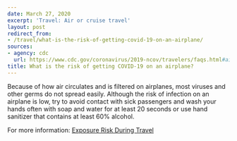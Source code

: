```yaml
---
date: March 27, 2020
excerpt: 'Travel: Air or cruise travel'
layout: post
redirect_from:
- /travel/what-is-the-risk-of-getting-covid-19-on-an-airplane/
sources:
- agency: cdc
  url: https://www.cdc.gov/coronavirus/2019-ncov/travelers/faqs.html#air-cruise-travel
title: What is the risk of getting COVID-19 on an airplane?
---
```


Because of how air circulates and is filtered on airplanes, most viruses and other germs do not spread easily. Although the risk of infection on an airplane is low, try to avoid contact with sick passengers and wash your hands often with soap and water for at least 20 seconds or use hand sanitizer that contains at least 60% alcohol.

For more information: [Exposure Risk During Travel](https://www.cdc.gov/coronavirus/2019-ncov/php/risk-assessment.html)